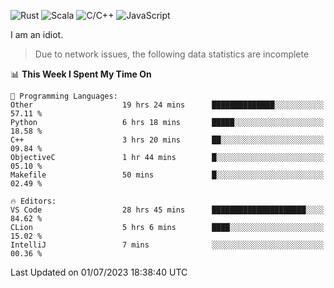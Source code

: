 ![Rust](https://img.shields.io/badge/Rust-000000?style=flat-square&logo=rust&logoColor=white)
![Scala](https://img.shields.io/badge/Scala-DC322F?style=flat-square&logo=Scala)
![C/C++](https://img.shields.io/badge/C++-00599c?style=flat-square&logo=C%2B%2B)
![JavaScript](https://img.shields.io/badge/JavaScript-323330?style=flat-square&logo=javascript&logoColor=F7DF1E)

I am an idiot.

> Due to network issues, the following data statistics are incomplete

<!--START_SECTION:waka-->
📊 **This Week I Spent My Time On** 

```text
💬 Programming Languages: 
Other                    19 hrs 24 mins      ██████████████░░░░░░░░░░░   57.11 % 
Python                   6 hrs 18 mins       █████░░░░░░░░░░░░░░░░░░░░   18.58 % 
C++                      3 hrs 20 mins       ██░░░░░░░░░░░░░░░░░░░░░░░   09.84 % 
ObjectiveC               1 hr 44 mins        █░░░░░░░░░░░░░░░░░░░░░░░░   05.10 % 
Makefile                 50 mins             █░░░░░░░░░░░░░░░░░░░░░░░░   02.49 % 

🔥 Editors: 
VS Code                  28 hrs 45 mins      █████████████████████░░░░   84.62 % 
CLion                    5 hrs 6 mins        ████░░░░░░░░░░░░░░░░░░░░░   15.02 % 
IntelliJ                 7 mins              ░░░░░░░░░░░░░░░░░░░░░░░░░   00.36 % 
```


 Last Updated on 01/07/2023 18:38:40 UTC
<!--END_SECTION:waka-->
